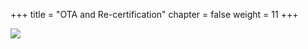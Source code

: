 +++
title = "OTA and Re-certification"
chapter = false
weight = 11
+++

![](../../../certification/ota-recert.png)